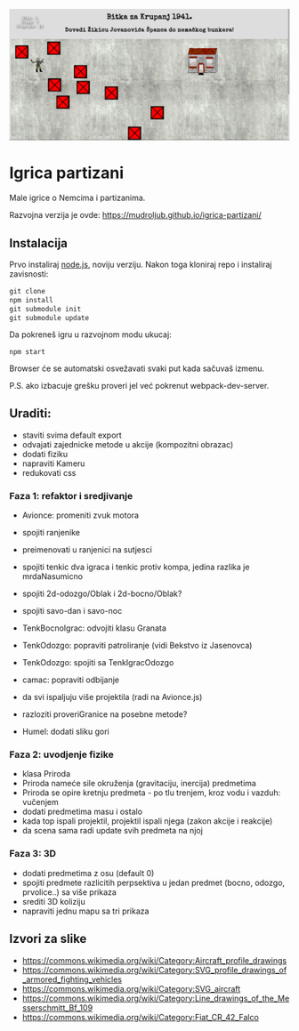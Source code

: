 ![](screen.png)

# Igrica partizani

Male igrice o Nemcima i partizanima.

Razvojna verzija je ovde: https://mudroljub.github.io/igrica-partizani/

## Instalacija

Prvo instaliraj [node.js](https://nodejs.org), noviju verziju. Nakon toga kloniraj repo i instaliraj zavisnosti:
```
git clone
npm install
git submodule init
git submodule update
```
Da pokreneš igru u razvojnom modu ukucaj:
```
npm start
```
Browser će se automatski osvežavati svaki put kada sačuvaš izmenu.

P.S. ako izbacuje grešku proveri jel već pokrenut webpack-dev-server.

## Uraditi:
- staviti svima default export
- odvajati zajednicke metode u akcije (kompozitni obrazac)
- dodati fiziku
- napraviti Kameru
- redukovati css

### Faza 1: refaktor i sredjivanje
- Avionce: promeniti zvuk motora
- spojiti ranjenike
- preimenovati u ranjenici na sutjesci
- spojiti tenkic dva igraca i tenkic protiv kompa, jedina razlika je mrdaNasumicno
- spojiti 2d-odozgo/Oblak i 2d-bocno/Oblak?
- spojiti savo-dan i savo-noc

- TenkBocnoIgrac: odvojiti klasu Granata
- TenkOdozgo: popraviti patroliranje (vidi Bekstvo iz Jasenovca)
- TenkOdozgo: spojiti sa TenkIgracOdozgo
- camac: popraviti odbijanje
- da svi ispaljuju više projektila (radi na Avionce.js)

- razloziti proveriGranice na posebne metode?
- Humel: dodati sliku gori

### Faza 2: uvodjenje fizike
- klasa Priroda
- Priroda nameće sile okruženja (gravitaciju, inercija) predmetima
- Priroda se opire kretnju predmeta - po tlu trenjem, kroz vodu i vazduh: vučenjem
- dodati predmetima masu i ostalo
- kada top ispali projektil, projektil ispali njega (zakon akcije i reakcije)
- da scena sama radi update svih predmeta na njoj

### Faza 3: 3D
- dodati predmetima z osu (default 0)
- spojiti predmete razlicitih perpsektiva u jedan predmet (bocno, odozgo, prvolice..) sa više prikaza
- srediti 3D koliziju
- napraviti jednu mapu sa tri prikaza

## Izvori za slike
- https://commons.wikimedia.org/wiki/Category:Aircraft_profile_drawings
- https://commons.wikimedia.org/wiki/Category:SVG_profile_drawings_of_armored_fighting_vehicles
- https://commons.wikimedia.org/wiki/Category:SVG_aircraft
- https://commons.wikimedia.org/wiki/Category:Line_drawings_of_the_Messerschmitt_Bf_109
- https://commons.wikimedia.org/wiki/Category:Fiat_CR_42_Falco
